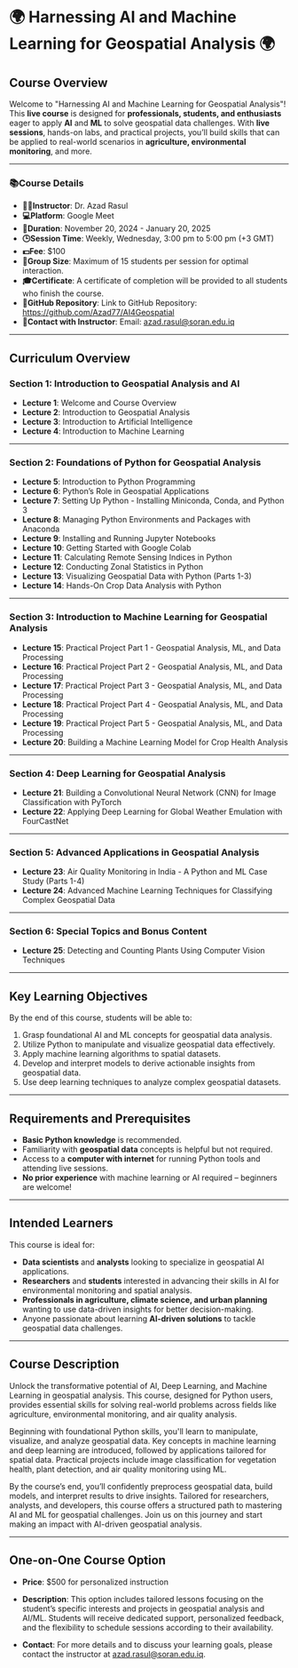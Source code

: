 # 🌍 Harnessing AI and Machine Learning for Geospatial Analysis 🌍

## **Course Overview**
Welcome to "Harnessing AI and Machine Learning for Geospatial Analysis"! This **live course** is designed for **professionals, students, and enthusiasts** eager to apply **AI** and **ML** to solve geospatial data challenges. With **live sessions**, hands-on labs, and practical projects, you’ll build skills that can be applied to real-world scenarios in **agriculture, environmental monitoring**, and more.


---

### 📚Course Details
- **👨‍🏫Instructor**: Dr. Azad Rasul
- **💻Platform**: Google Meet
- **📅Duration**: November 20, 2024 - January 20, 2025
- **🕒Session Time**: Weekly, Wednesday, 3:00 pm to 5:00 pm (+3 GMT)
- **💵Fee**: $100
- **👥Group Size**: Maximum of 15 students per session for optimal interaction.
- **🎓Certificate**: A certificate of completion will be provided to all students who finish the course.
- **🔗GitHub Repository**: Link to GitHub Repository: https://github.com/Azad77/AI4Geospatial 
- **📧Contact with Instructor**: Email: azad.rasul@soran.edu.iq

---

## Curriculum Overview

### Section 1: Introduction to Geospatial Analysis and AI
- **Lecture 1**: Welcome and Course Overview
- **Lecture 2**: Introduction to Geospatial Analysis
- **Lecture 3**: Introduction to Artificial Intelligence
- **Lecture 4**: Introduction to Machine Learning

---

### Section 2: Foundations of Python for Geospatial Analysis
- **Lecture 5**: Introduction to Python Programming
- **Lecture 6**: Python’s Role in Geospatial Applications
- **Lecture 7**: Setting Up Python - Installing Miniconda, Conda, and Python 3
- **Lecture 8**: Managing Python Environments and Packages with Anaconda
- **Lecture 9**: Installing and Running Jupyter Notebooks
- **Lecture 10**: Getting Started with Google Colab
- **Lecture 11**: Calculating Remote Sensing Indices in Python
- **Lecture 12**: Conducting Zonal Statistics in Python
- **Lecture 13**: Visualizing Geospatial Data with Python (Parts 1-3)
- **Lecture 14**: Hands-On Crop Data Analysis with Python

---

### Section 3: Introduction to Machine Learning for Geospatial Analysis
- **Lecture 15**: Practical Project Part 1 - Geospatial Analysis, ML, and Data Processing
- **Lecture 16**: Practical Project Part 2 - Geospatial Analysis, ML, and Data Processing
- **Lecture 17**: Practical Project Part 3 - Geospatial Analysis, ML, and Data Processing
- **Lecture 18**: Practical Project Part 4 - Geospatial Analysis, ML, and Data Processing
- **Lecture 19**: Practical Project Part 5 - Geospatial Analysis, ML, and Data Processing
- **Lecture 20**: Building a Machine Learning Model for Crop Health Analysis


---

### Section 4: Deep Learning for Geospatial Analysis
- **Lecture 21**: Building a Convolutional Neural Network (CNN) for Image Classification with PyTorch
- **Lecture 22**: Applying Deep Learning for Global Weather Emulation with FourCastNet


---

### Section 5: Advanced Applications in Geospatial Analysis
- **Lecture 23**: Air Quality Monitoring in India - A Python and ML Case Study (Parts 1-4)
- **Lecture 24**: Advanced Machine Learning Techniques for Classifying Complex Geospatial Data


---

### Section 6: Special Topics and Bonus Content
- **Lecture 25**: Detecting and Counting Plants Using Computer Vision Techniques

---

## **Key Learning Objectives**

By the end of this course, students will be able to:
1. Grasp foundational AI and ML concepts for geospatial data analysis.
2. Utilize Python to manipulate and visualize geospatial data effectively.
3. Apply machine learning algorithms to spatial datasets.
4. Develop and interpret models to derive actionable insights from geospatial data.
5. Use deep learning techniques to analyze complex geospatial datasets.

---

## **Requirements and Prerequisites**
- **Basic Python knowledge** is recommended.
- Familiarity with **geospatial data** concepts is helpful but not required.
- Access to a **computer with internet** for running Python tools and attending live sessions.
- **No prior experience** with machine learning or AI required – beginners are welcome!

---

## **Intended Learners**

This course is ideal for:
- **Data scientists** and **analysts** looking to specialize in geospatial AI applications.
- **Researchers** and **students** interested in advancing their skills in AI for environmental monitoring and spatial analysis.
- **Professionals in agriculture, climate science, and urban planning** wanting to use data-driven insights for better decision-making.
- Anyone passionate about learning **AI-driven solutions** to tackle geospatial data challenges.

---

## **Course Description**

Unlock the transformative potential of AI, Deep Learning, and Machine Learning in geospatial analysis. This course, designed for Python  users, provides essential skills for solving real-world problems across fields like agriculture, environmental monitoring, and air quality analysis. 

Beginning with foundational Python skills, you'll learn to manipulate, visualize, and analyze geospatial data. Key concepts in machine learning and deep learning are introduced, followed by applications tailored for spatial data. Practical projects include image classification for vegetation health, plant detection, and air quality monitoring using ML.

By the course’s end, you’ll confidently preprocess geospatial data, build models, and interpret results to drive insights. Tailored for researchers, analysts, and developers, this course offers a structured path to mastering AI and ML for geospatial challenges. Join us on this journey and start making an impact with AI-driven geospatial analysis.

---

## **One-on-One Course Option** ##
- **Price**: $500 for personalized instruction
- **Description**: This option includes tailored lessons focusing on the student’s specific interests and projects in geospatial analysis and AI/ML. Students will receive dedicated support, personalized feedback, and the flexibility to schedule sessions according to their availability.

- **Contact**: For more details and to discuss your learning goals, please contact the instructor at azad.rasul@soran.edu.iq.
